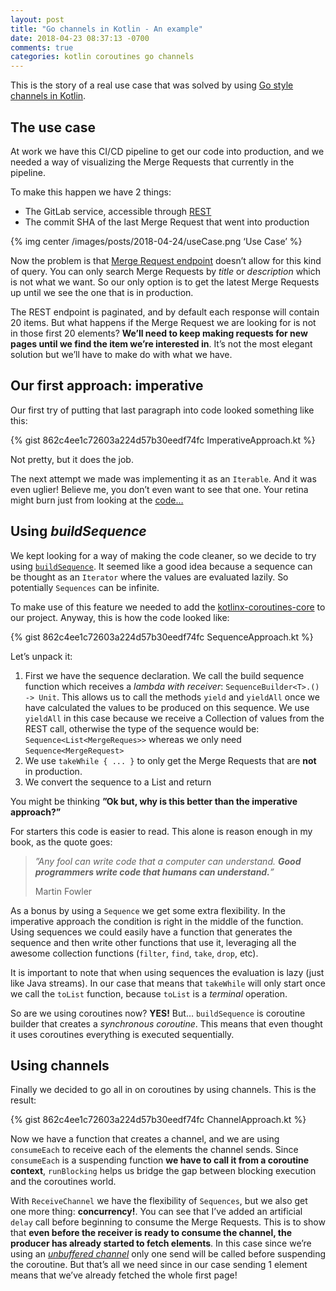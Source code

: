 ```yaml
---
layout: post
title: "Go channels in Kotlin - An example"
date: 2018-04-23 08:37:13 -0700
comments: true
categories: kotlin coroutines go channels
---
```


This is the story of a real use case that was solved by using [Go style channels in Kotlin][1].

<!--more-->

## The use case
At work we have this CI/CD pipeline to get our code into production, and we needed a way of visualizing the Merge Requests that currently in the pipeline.

To make this happen we have 2 things:

* The GitLab service, accessible through [REST][2]
* The commit SHA of the last Merge Request that went into production

{% img center /images/posts/2018-04-24/useCase.png ‘Use Case’ %} 

Now the problem is that [Merge Request endpoint][3] doesn’t allow for this kind of query. You can only search Merge Requests by _title_ or _description_ which is not what we want. So our only option is to get the latest Merge Requests up until we see the one that is in production. 

The REST endpoint is paginated, and by default each response will contain 20 items. But what happens if the Merge Request we are looking for is not in those first 20 elements? **We’ll need to keep making requests for new pages until we find the item we’re interested in**. It’s not the most elegant solution but we’ll have to make do with what we have.

## Our first approach: imperative
Our first try of putting that last paragraph into code looked something like this:

{% gist 862c4ee1c72603a224d57b30eedf74fc ImperativeApproach.kt %}

Not pretty, but it does the job.

The next attempt we made was implementing it as an `Iterable`. And it was even uglier! Believe me, you don’t even want to see that one. Your retina might burn just from looking at the [code…][4]

## Using _buildSequence_
We kept looking for a way of making the code cleaner, so we decide to try using [`buildSequence`][5]. It seemed like a good idea because a sequence can be thought as an `Iterator` where the values are evaluated lazily. So potentially `Sequences` can be infinite. 

To make use of this feature we needed to add the [kotlinx-coroutines-core][6]
 to our project. Anyway, this is how the code looked like:

{% gist 862c4ee1c72603a224d57b30eedf74fc SequenceApproach.kt %}

Let’s unpack it:

1. First we have the sequence declaration. We call the build sequence function which receives a _lambda with receiver_: `SequenceBuilder<T>.() -> Unit`. This allows us to call the methods `yield` and `yieldAll` once we have calculated the values to be produced on this sequence. We use `yieldAll` in this case because we receive a Collection of values from the REST call, otherwise the type of the sequence would be: `Sequence<List<MergeReques>>` whereas we only need `Sequence<MergeRequest>`
2. We use `takeWhile { ... }` to only get the Merge Requests that are **not** in production.
3. We convert the sequence to a List and return

You might be thinking **”Ok but, why is this better than the imperative approach?”**

For starters this code is easier to read. This alone is reason enough in my book, as the quote goes: 

> _”Any fool can write code that a computer can understand. **Good programmers write code that humans can understand.**”_
> 
> Martin Fowler 

As a bonus by using a `Sequence` we get some extra flexibility. In the imperative approach the condition is right in the middle of the function. Using sequences we could easily have a function that generates the sequence and then write other functions that use it, leveraging all the awesome collection functions (`filter`, `find`, `take`, `drop`, etc). 

It is important to note that when using sequences the evaluation is lazy (just like Java streams). In our case that means that `takeWhile` will only start once we call the `toList` function, because `toList` is a _terminal_ operation.

So are we using coroutines now? **YES!** But… `buildSequence` is coroutine builder that creates a _synchronous coroutine_. This means that even thought it uses coroutines everything is executed sequentially.

## Using channels
Finally we decided to go all in on coroutines by using channels. This is the result: 

{% gist 862c4ee1c72603a224d57b30eedf74fc ChannelApproach.kt %}

Now we have a function that creates a channel, and we are using `consumeEach`  to receive each of the elements the channel sends. Since `consumeEach` is a suspending function **we have to call it from a coroutine context**, `runBlocking` helps us bridge the gap between blocking execution and the coroutines world.

With `ReceiveChannel` we have the flexibility of `Sequences`, but we also get one more thing: **concurrency!**. You can see that I’ve added an artificial `delay` call before beginning to consume the Merge Requests. This is to show that **even before the receiver is ready to consume the channel, the producer has already started to fetch elements**. In this case since we’re using an [_unbuffered channel_][7] only one send will be called before suspending the coroutine. But that’s all we need since in our case sending 1 element means that we’ve already fetched the whole first page!

[1]:	https://github.com/Kotlin/kotlinx.coroutines/blob/master/coroutines-guide.md#channels
[2]:	https://docs.gitlab.com/ee/api
[3]:	https://docs.gitlab.com/ee/api/merge_requests.html
[4]:	https://gist.github.com/jivimberg/862c4ee1c72603a224d57b30eedf74fc#file-iterableapproach-kt
[5]:	https://kotlinlang.org/api/latest/jvm/stdlib/kotlin.coroutines.experimental/build-sequence.html
[6]:	https://mvnrepository.com/artifact/org.jetbrains.kotlinx/kotlinx-coroutines-core
[7]:	https://github.com/Kotlin/kotlinx.coroutines/blob/master/coroutines-guide.md#buffered-channels